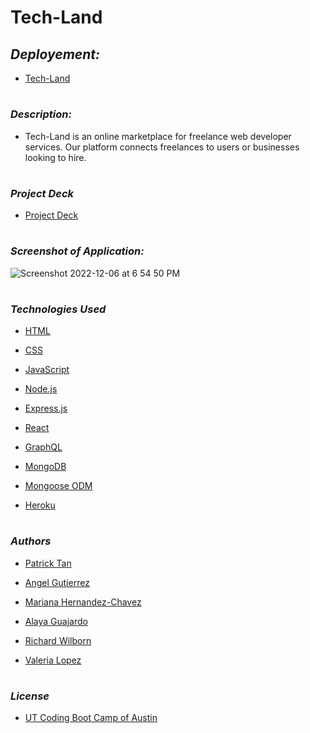 # **Tech-Land**

## *Deployement:*

- [Tech-Land](https://safe-earth-46803.herokuapp.com/)
#

### *Description:*

- Tech-Land is an online marketplace for freelance web developer services. Our platform connects freelances to users or businesses looking to hire.
#

### *Project Deck*

- [Project Deck](https://docs.google.com/presentation/d/1h3AqypPdZFZuq1nt0O_SiNQjAK3AeoAZdo7UKXd2-Qw/edit?usp=sharing)
#

### *Screenshot of Application:*


![Screenshot 2022-12-06 at 6 54 50 PM](https://user-images.githubusercontent.com/45742979/206065560-977a474f-471b-40d8-9fcc-f04f2764c516.png)

#

### *Technologies Used*

- [HTML](https://www.w3schools.com/html/)

- [CSS](https://www.w3schools.com/css/default.asp)

- [JavaScript](https://www.javascript.com/)

- [Node.js](https://nodejs.org/en/)

- [Express.js](https://expressjs.com/)

- [React](https://reactjs.org/)

- [GraphQL](https://graphql.org/)

- [MongoDB](https://www.mongodb.com/home/)

- [Mongoose ODM](https://mongoosejs.com/)

- [Heroku](https://www.heroku.com/)
# 

### *Authors*

- [Patrick Tan](https://github.com/patctan)

- [Angel Gutierrez ](https://github.com/angeltried)

- [Mariana Hernandez-Chavez](https://github.com/Mariana21hch)

- [Alaya Guajardo](https://github.com/alayaa10)

- [Richard Wilborn](https://github.com/richardwilborn)

- [Valeria Lopez](https://github.com/valopezs)
#

### *License*

- [UT Coding Boot Camp of Austin](https://techbootcamps.utexas.edu/coding/)
